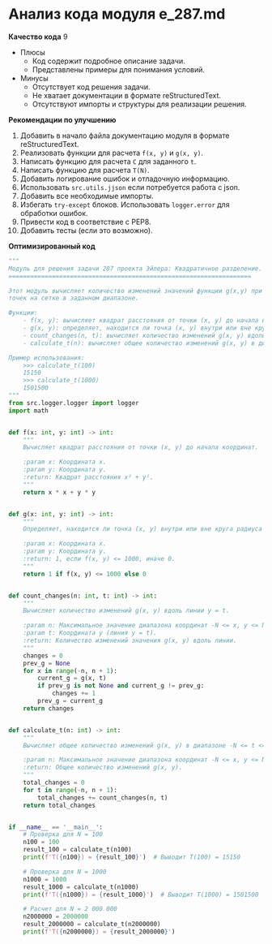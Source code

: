 # Анализ кода модуля e_287.md

**Качество кода**
9
-  Плюсы
    -  Код содержит подробное описание задачи.
    -  Представлены примеры для понимания условий.
-  Минусы
    - Отсутствует код решения задачи.
    - Не хватает документации в формате reStructuredText.
    - Отсутствуют импорты и структуры для реализации решения.

**Рекомендации по улучшению**
1.  Добавить в начало файла документацию модуля в формате reStructuredText.
2.  Реализовать функции для расчета `f(x, y)` и `g(x, y)`.
3.  Написать функцию для расчета `C` для заданного `t`.
4.  Написать функцию для расчета `T(N)`.
5.  Добавить логирование ошибок и отладочную информацию.
6.  Использовать `src.utils.jjson` если потребуется работа с json.
7.  Добавить все необходимые импорты.
8.  Избегать `try-except` блоков. Использовать `logger.error` для обработки ошибок.
9.  Привести код в соответствие с PEP8.
10. Добавить тесты (если это возможно).

**Оптимизированный код**
```python
"""
Модуль для решения задачи 287 проекта Эйлера: Квадратичное разделение.
===================================================================

Этот модуль вычисляет количество изменений значений функции g(x,y) при переборе
точек на сетке в заданном диапазоне.

Функции:
    - f(x, y): вычисляет квадрат расстояния от точки (x, y) до начала координат.
    - g(x, y): определяет, находится ли точка (x, y) внутри или вне круга радиуса sqrt(1000).
    - count_changes(n, t): вычисляет количество изменений g(x, y) вдоль линии y = t.
    - calculate_t(n): вычисляет общее количество изменений g(x, y) в диапазоне -N <= t <= N.

Пример использования:
    >>> calculate_t(100)
    15150
    >>> calculate_t(1000)
    1501500
"""
from src.logger.logger import logger
import math


def f(x: int, y: int) -> int:
    """
    Вычисляет квадрат расстояния от точки (x, y) до начала координат.

    :param x: Координата x.
    :param y: Координата y.
    :return: Квадрат расстояния x² + y².
    """
    return x * x + y * y


def g(x: int, y: int) -> int:
    """
    Определяет, находится ли точка (x, y) внутри или вне круга радиуса sqrt(1000).

    :param x: Координата x.
    :param y: Координата y.
    :return: 1, если f(x, y) <= 1000, иначе 0.
    """
    return 1 if f(x, y) <= 1000 else 0


def count_changes(n: int, t: int) -> int:
    """
    Вычисляет количество изменений g(x, y) вдоль линии y = t.

    :param n: Максимальное значение диапазона координат -N <= x, y <= N.
    :param t: Координата y (линия y = t).
    :return: Количество изменений значения g(x, y) вдоль линии.
    """
    changes = 0
    prev_g = None
    for x in range(-n, n + 1):
        current_g = g(x, t)
        if prev_g is not None and current_g != prev_g:
            changes += 1
        prev_g = current_g
    return changes


def calculate_t(n: int) -> int:
    """
    Вычисляет общее количество изменений g(x, y) в диапазоне -N <= t <= N.

    :param n: Максимальное значение диапазона координат -N <= x, y <= N.
    :return: Общее количество изменений g(x, y).
    """
    total_changes = 0
    for t in range(-n, n + 1):
        total_changes += count_changes(n, t)
    return total_changes


if __name__ == '__main__':
    # Проверка для N = 100
    n100 = 100
    result_100 = calculate_t(n100)
    print(f'T({n100}) = {result_100}')  # Выводит T(100) = 15150

    # Проверка для N = 1000
    n1000 = 1000
    result_1000 = calculate_t(n1000)
    print(f'T({n1000}) = {result_1000}')  # Выводит T(1000) = 1501500

    # Расчет для N = 2 000 000
    n2000000 = 2000000
    result_2000000 = calculate_t(n2000000)
    print(f'T({n2000000}) = {result_2000000}')
```